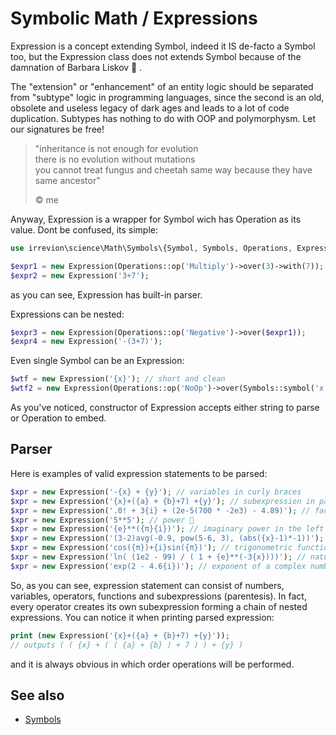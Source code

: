 # Symbolic Math / Expressions

Expression is a concept extending Symbol, indeed it IS de-facto a Symbol too, but the Expression class does not extends Symbol because of the damnation of Barbara Liskov 🤬 .

The "extension" or "enhancement" of an entity logic should be separated from "subtype" logic in programming languages, since the second is an old, obsolete and useless legacy of dark ages and leads to a lot of code duplication. Subtypes has nothing to do with OOP and polymorphysm. Let our signatures be free!

> "inheritance is not enough for evolution  
> there is no evolution without mutations  
> you cannot treat fungus and cheetah same way because they have same ancestor"  
>
> © me

Anyway, Expression is a wrapper for Symbol wich has Operation as its value. Dont be confused, its simple:
```php
use irrevion\science\Math\Symbols\{Symbol, Symbols, Operations, Expression, ExpressionStatement};

$expr1 = new Expression(Operations::op('Multiply')->over(3)->with(7));
$expr2 = new Expression('3+7');
```
as you can see, Expression has built-in parser.

Expressions can be nested:
```php
$expr3 = new Expression(Operations::op('Negative')->over($expr1));
$expr4 = new Expression('-(3+7)');
```

Even single Symbol can be an Expression:
```php
$wtf = new Expression('{x}'); // short and clean
$wtf2 = new Expression(Operations::op('NoOp')->over(Symbols::symbol('x'))); // not so graceful solution, agree
```
As you've noticed, constructor of Expression accepts either string to parse or Operation to embed.


## Parser

Here is examples of valid expression statements to be parsed:
```php
$xpr = new Expression('-{x} + {y}'); // variables in curly braces
$xpr = new Expression('{x}+({a} + {b}+7) +{y}'); // subexpression in parentesis
$xpr = new Expression('.0! + 3{i} + (2e-5(700 * -2e3) - 4.89)'); // factorial, scientific notation of the numbers and predefined imaginary one symbol
$xpr = new Expression('5**5'); // power 💪
$xpr = new Expression('{e}**({π}{i})'); // imaginary power in the left part of legendary Euler's™ formula
$xpr = new Expression('(3-2)avg(-0.9, pow(5-6, 3), (abs({x}-1)*-1))'); // lot of functions here
$xpr = new Expression('cos({π})+{i}sin({π})'); // trigonometric functions
$xpr = new Expression('ln( (1e2 - 99) / ( 1 + {e}**(-3{x})))'); // natural logarythm
$xpr = new Expression('exp(2 - 4.6{i})'); // exponent of a complex number
```

So, as you can see, expression statement can consist of numbers, variables, operators, functions and subexpressions (parentesis). In fact, every operator creates its own subexpression forming a chain of nested expressions. You can notice it when printing parsed expression:
```php
print (new Expression('{x}+({a} + {b}+7) +{y}'));
// outputs ( ( {x} + ( ( {a} + {b} ) + 7 ) ) + {y} )
```
and it is always obvious in which order operations will be performed.


## See also

<!-- - [Operations](./Operations.md)-->
- [Symbols](./Symbols.md)